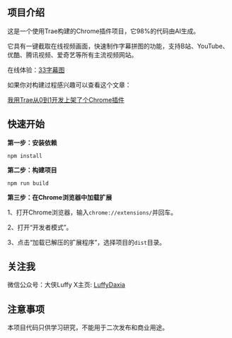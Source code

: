## 项目介绍

这是一个使用Trae构建的Chrome插件项目，它98%的代码由AI生成。

它具有一键截取在线视频画面，快速制作字幕拼图的功能，支持B站、YouTube、优酷、腾讯视频、爱奇艺等所有主流视频网站。

在线体验：[33字幕图](https://zmt.agilestudio.cn/extensions)

如果你对构建过程感兴趣可以查看这个文章：

[我用Trae从0到1开发上架了个Chrome插件](hhttps://mp.weixin.qq.com/s/Nznmnj_wqqT7LhMn3wTAiw)


## 快速开始

**第一步：安装依赖**

```
npm install
```

**第二步：构建项目**

```
npm run build
```

**第三步：在Chrome浏览器中加载扩展**

1、打开Chrome浏览器，输入`chrome://extensions/`并回车。

2、打开“开发者模式”。

3、点击“加载已解压的扩展程序”，选择项目的`dist`目录。

## 关注我

微信公众号：大侠Luffy
X主页: [LuffyDaxia](https://x.com/LuffyDaxia)

## 注意事项

本项目代码只供学习研究，不能用于二次发布和商业用途。